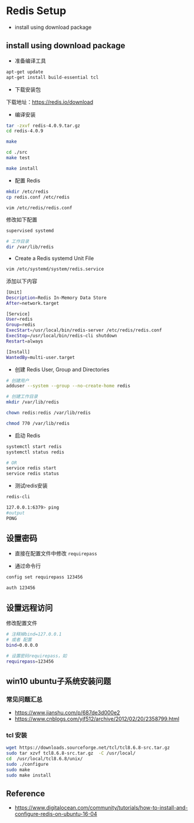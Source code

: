 # Redis Setup

- install using download package

## install using download package

- 准备编译工具

```bash
apt-get update
apt-get install build-essential tcl
```

- 下载安装包

下载地址：<https://redis.io/download>

- 编译安装

```bash
tar -zxvf redis-4.0.9.tar.gz
cd redis-4.0.9
```

```bash
make

cd ./src
make test

make install
```

- 配置 Redis

```bash
mkdir /etc/redis
cp redis.conf /etc/redis
```

```bash
vim /etc/redis/redis.conf
```

修改如下配置

```bash
supervised systemd

# 工作目录
dir /var/lib/redis


```

- Create a Redis systemd Unit File

```bash
vim /etc/systemd/system/redis.service
```

添加以下内容

```bash
[Unit]
Description=Redis In-Memory Data Store
After=network.target

[Service]
User=redis
Group=redis
ExecStart=/usr/local/bin/redis-server /etc/redis/redis.conf
ExecStop=/usr/local/bin/redis-cli shutdown
Restart=always

[Install]
WantedBy=multi-user.target
```

- 创建 Redis User, Group and Directories

```bash
# 创建用户
adduser --system --group --no-create-home redis

# 创建工作目录
mkdir /var/lib/redis

chown redis:redis /var/lib/redis

chmod 770 /var/lib/redis
```

- 启动 Redis

```bash
systemctl start redis
systemctl status redis

# OR
service redis start
service redis status
```

- 测试redis安装

```bash
redis-cli

127.0.0.1:6379> ping
#output
PONG
```

## 设置密码

- 直接在配置文件中修改 ```requirepass```

- 通过命令行

```bash
config set requirepass 123456

auth 123456
```

## 设置远程访问

修改配置文件

```bash
# 注释掉bind=127.0.0.1
# 或者 配置
bind=0.0.0.0

# 设置密码requirepass，如
requirepass=123456
```

## win10 ubuntu子系统安装问题

### 常见问题汇总

- <https://www.jianshu.com/p/687de3d000e2>
- <https://www.cnblogs.com/yjf512/archive/2012/02/20/2358799.html>

### tcl 安装

```bash
wget https://downloads.sourceforge.net/tcl/tcl8.6.8-src.tar.gz
sudo tar xzvf tcl8.6.8-src.tar.gz  -C /usr/local/
cd  /usr/local/tcl8.6.8/unix/
sudo ./configure
sudo make
sudo make install
```

## Reference

- <https://www.digitalocean.com/community/tutorials/how-to-install-and-configure-redis-on-ubuntu-16-04>
